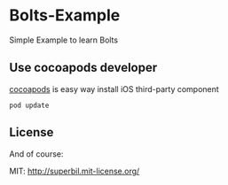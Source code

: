 # Bolts-Example

Simple Example to learn Bolts

## Use cocoapods developer ##

[cocoapods](http://cocoapods.org/) is easy way install iOS third-party component

````
pod update
````

## License ##

And of course:

MIT: http://superbil.mit-license.org/
